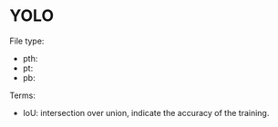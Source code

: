 # YOLO


File type: 
- pth: 
- pt:
- pb: 


Terms:
- IoU: intersection over union, indicate the accuracy of the training.